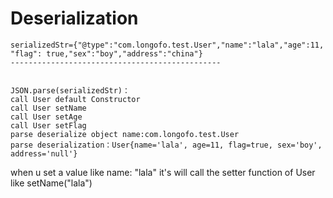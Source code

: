 # Deserialization

```
serializedStr={"@type":"com.longofo.test.User","name":"lala","age":11, "flag": true,"sex":"boy","address":"china"}
-----------------------------------------------
 
 
JSON.parse(serializedStr)：
call User default Constructor
call User setName
call User setAge
call User setFlag
parse deserialize object name:com.longofo.test.User
parse deserialization：User{name='lala', age=11, flag=true, sex='boy', address='null'}
```

when u set a value like name: "lala" it's will call the setter function of User like setName("lala")